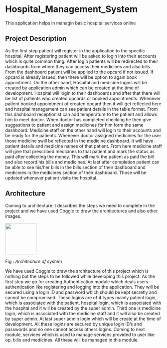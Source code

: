 # Hospital_Management_System
This application helps in managin basic hospital services online


## Project Description

As the first step patient will register in the application to the specific hospital. After registering patient will be asked to login into their accounts which is quite common thing. After login patients will be redirected to their dashboards from where they can access their medicines and also bills. 
From the dashboard patient will be applied to the opcard if not issued. If opcard is already issued, then there will be option to again book appointment. 
On the other hand, Hospital and medicine logins will be created by application admin which can be created at the time of development. 
Hospital will login to their dashboards and after that there will be list of patients who created opcards or booked appointments. Whenever patient booked appointment of created opcard then it will get reflected here and hospital management can see patient details in the table format. 
From this dashboard receptionist can add temperature to the patient and allows him to meet doctor. When doctor has completed checking he then give suggestions to patient and assign medicines for him form the same dashboard.
Medicine staff on the other hand will login to their accounts and be ready for the patients. Whenever doctor assigned medicines for the user those medicine swill be reflected in the medicine dashboard. It will have patient details and medicine names of that patient. 
From here medicine staff will give that prescribed medicines to that patient and mark the status as paid after collecting the money. This will mark the patient as paid the bill and also record his bills and medicines.
At last after completion patient can be able to see his/her bills in the bills section of their dashboard and medicines in the medicines section of their dashboard. Those will be updated whenever patient visits the hospital.


## Architecture

Coming to architecture it describes the steps we need to complete in the project and we have used Coggle to draw the architectures and also other images.

<img src="https://drive.google.com/uc?export=view&id=1fDwzsYLb08Tgczwn-kjTBwIgdXddF9W_" style="width:100px;height:100px;"/>
 
Fig : *Architecture of system*

We have used Coggle to draw the architecture of this project which is nothing but the steps to be followed while developing this project. As the first step we go for creating Authentication module which deals users authentication like registering and logging into the application.
They will be secured using a login ID and password which should be kept secretly and cannot be compromised. These logins are of 4 types mainly patient login, which is associated with the patient, hospital login, which is associated with the hospital and it will be created by the super admin.
Third one is medicine login, which is associated with the medicine staff and it will also be created by super admin. At last super admin login which will be create at the time of development.
All these logins are secured by unique login ID’s and passwords and no one cannot access others logins. Coming to next module, services which is used to manage services provided to user like op, bills and medicines. All these will be managed in this module.

<!-- ## Database Map

<img src="https://drive.google.com/uc?export=view&id=1Ce_CfcDOCEvbJAWzmznFVPl4hnqhRIV6"/>

## UI Screen Shots

UI screenshots             |  UI Screenshots
:-------------------------:|:-------------------------:
![image](https://drive.google.com/uc?export=view&id=1z5PVy0ubxMVFSy-jch5nlOTsJ4cEGigV)  |  ![image](https://drive.google.com/uc?export=view&id=1ufrVNdzxB1bMD91_XCZ0Ko92Qi2sNxrB)

### User Registration

<img src="https://drive.google.com/uc?export=view&id=1z5PVy0ubxMVFSy-jch5nlOTsJ4cEGigV"/>

### User Registration

<img src="https://drive.google.com/uc?export=view&id=1z5PVy0ubxMVFSy-jch5nlOTsJ4cEGigV"/>

### User Registration

<img src="https://drive.google.com/uc?export=view&id=1z5PVy0ubxMVFSy-jch5nlOTsJ4cEGigV"/>

### User Registration

<img src="https://drive.google.com/uc?export=view&id=1z5PVy0ubxMVFSy-jch5nlOTsJ4cEGigV"/>

### User Registration

<img src="https://drive.google.com/uc?export=view&id=1z5PVy0ubxMVFSy-jch5nlOTsJ4cEGigV"/>

### User Registration

<img src="https://drive.google.com/uc?export=view&id=1z5PVy0ubxMVFSy-jch5nlOTsJ4cEGigV"/>-->

